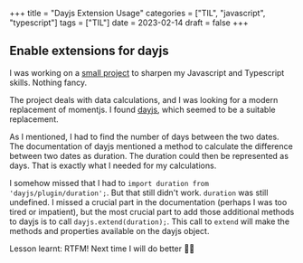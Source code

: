 +++
title = "Dayjs Extension Usage"
categories = ["TIL", "javascript", "typescript"]
tags = ["TIL"]
date = 2023-02-14
draft = false
+++

## Enable extensions for dayjs

I was working on a [small project](https://github.com/ingorichter/Biorhythm) to sharpen my Javascript and Typescript skills. Nothing fancy.

The project deals with data calculations, and I was looking for a modern replacement of momentjs. I found [dayjs](https://day.js.org/en/), which seemed to be a suitable replacement.

As I mentioned, I had to find the number of days between the two dates. The documentation of dayjs mentioned a method to calculate the difference between two dates as duration. The duration could then be represented as days. That is exactly what I needed for my calculations.

I somehow missed that I had to `import duration from 'dayjs/plugin/duration';`. But that still didn't work. `duration` was still undefined.
I missed a crucial part in the documentation (perhaps I was too tired or impatient), but the most crucial part to add those additional methods to dayjs is to call `dayjs.extend(duration);`. This call to `extend` will make the methods and properties available on the dayjs object.

Lesson learnt: RTFM! Next time I will do better 🤞🏼